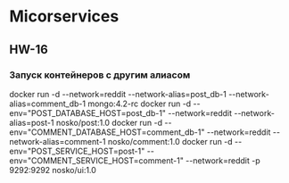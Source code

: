# Micorservices

## HW-16
### Запуск контейнеров с другим алиасом
docker run -d --network=reddit --network-alias=post_db-1 --network-alias=comment_db-1 mongo:4.2-rc
docker run -d --env="POST_DATABASE_HOST=post_db-1" --network=reddit --network-alias=post-1 nosko/post:1.0 
docker run -d --env="COMMENT_DATABASE_HOST=comment_db-1" --network=reddit --network-alias=comment-1 nosko/comment:1.0 
docker run -d --env="POST_SERVICE_HOST=post-1" --env="COMMENT_SERVICE_HOST=comment-1" --network=reddit -p 9292:9292 nosko/ui:1.0
